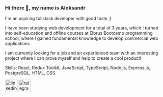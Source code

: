 ### Hi there 👋, my name is Aleksandr

I'm an aspiring fullstack developer with good taste ;)

I have been studying web development for a total of 3 years, which I turned into self-education and offline courses at Elbrus Bootcamp programming school, where I gained fundamental knowledge to develop commercial web applications.

I am currently looking for a job and an experienced team with an interesting project where I can prove myself and help to create a cool product!

Skills: React, Redux Toolkit, JavaScript, TypeScript, Node.js, Express.js, PostgreSQL, HTML, CSS



[<img src='https://cdn.jsdelivr.net/npm/simple-icons@3.0.1/icons/linkedin.svg' alt='linkedin' height='40'>](https://www.linkedin.com/in/https://www.linkedin.com/in/haterspace//)
[<img src='https://cdn.jsdelivr.net/npm/simple-icons@3.0.1/icons/telegram.svg' alt='telegram' height='40'>](https://t.me/haterspace)

